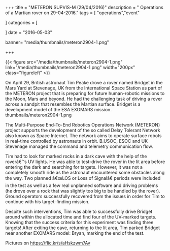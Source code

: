 ﻿+++
title = "METERON SUPVIS-M (29/04/2016)"
description = " Operations of a Martian rover on 29-04-2016."
tags = [
   "operations","event"
  
]
categories = [
   
]
date = "2016-05-03"


banner= "media/thumbnails/meteron2904-1.png"


+++

{{< figure src="/media/thumbnails/meteron2904-1.png"  link="/media/thumbnails/meteron2904-1.png"  width="200px" class="figureleft" >}}

On April 29, British astronaut Tim Peake drove a rover named Bridget in the Mars Yard at Stevenage, UK from the International Space Station as part of the METERON project that is preparing for future human-robotic missions to the Moon, Mars and beyond. He had the challenging task of driving a rover across a sandpit that resembles the Martian surface. Bridget is a development model of the ESA EXOMARS mission.
thumbnails/meteron2904-1.png

The Multi-Purpose End-To-End Robotics Operations Network (METERON) project supports the development of the so called Delay Tolerant Network also known as Space Internet. The network aims to operate surface robots in real-time controlled by astronauts in orbit. B.USOC, ESOC and UK Stevenage managed the command and telemetry communication flow.

Tim had to look for marked rocks in a dark cave with the help of the roverâ€™s UV lights. He was able to test-drive the rover in the lit area before entering the dark and searching for targets. However, it was not a completely smooth ride as the astronaut encountered some obstacles along the way. Two planned â€œLOS or Loss of Signalâ€ periods were included in the test as well as a few real unplanned software and driving problems (he drove over a rock that was slightly too big to be handled by the rover). Ground operators successfully recovered from the issues in order for Tim to continue with his target-finding mission.

Despite such interventions, Tim was able to successfully drive Bridget around within the allocated time and find four of the UV-marked targets. Knowing that the success criteria for this experiment was finding three targets! After exiting the cave, returning to the lit area, Tim parked Bridget near another EXOMARS model: Bryan, marking the end of the test.

Pictures on https://flic.kr/s/aHskzwm7Av

